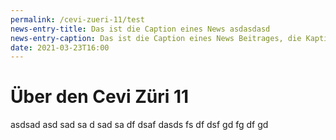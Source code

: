 ```yaml
---
permalink: /cevi-zueri-11/test
news-entry-title: Das ist die Caption eines News asdasdasd
news-entry-caption: Das ist die Caption eines News Beitrages, die Kaption darf ruhig auch etwas länger sein. Eine Caption erscheint zusammen mit dem Titel des News-Beitrages in der Übersicht.
date: 2021-03-23T16:00
---
```


# Über den Cevi Züri 11

asdsad asd sad sa d sad sa df dsaf
dasds fs df dsf gd fg df gd
